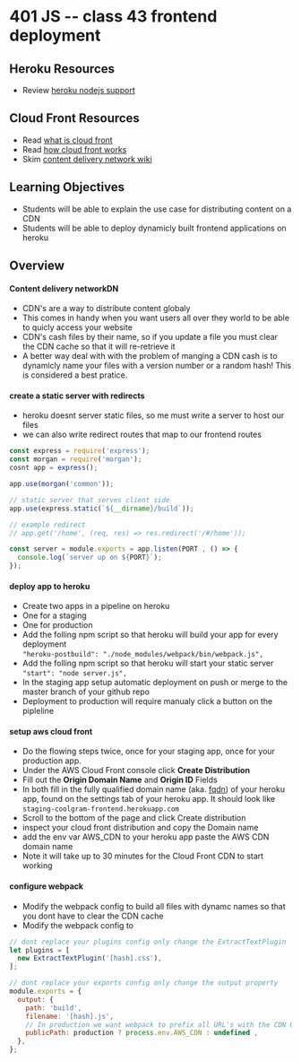 401 JS -- class 43 frontend deployment
===

## Heroku  Resources
* Review [heroku nodejs support]

## Cloud Front Resources
* Read [what is cloud front]
* Read [how cloud front works]
* Skim [content delivery network wiki]

## Learning Objectives
* Students will be able to explain the use case for distributing content on a CDN
* Students will be able to deploy dynamicly built frontend applications on heroku

## Overview
#### Content delivery networkDN
* CDN's are a way to distribute content globaly
* This comes in handy when you want users all over they world to be able to quicly access your website
* CDN's cash files by their name, so if you update a file you must clear the CDN cache so that it will re-retrieve it
 * A better way deal with with the problem of manging a CDN cash is to dynamicly name your files with a version number 
 or a random hash! This is considered a best pratice.

#### create a static server with redirects
* heroku doesnt server static files, so me must write a server to host our files
* we can also write redirect routes that map to our frontend routes
``` javascript
const express = require('express');
const morgan = require('morgan');
cosnt app = express();

app.use(morgan('common'));

// static server that serves client side
app.use(express.static(`${__dirname}/build`));

// example redirect
// app.get('/home', (req, res) => res.redirect('/#/home'));

const server = module.exports = app.listen(PORT , () => {
  console.log(`server up on ${PORT}`);
});
```

#### deploy app to heroku
* Create two apps in a pipeline on heroku
 * One for a staging 
 * One for production
* Add the folling npm script so that heroku will build your app for every deployment  
` "heroku-postbuild": "./node_modules/webpack/bin/webpack.js", `  
* Add the folling npm script so that heroku will start your static server  
` "start": "node server.js", `  
* In the staging app setup automatic deployment on push or merge to the master branch of your github repo
* Deployment to production will require manualy click a button on the pipleline 

#### setup aws cloud front
* Do the flowing steps twice, once for your staging app, once for your production app.
* Under the AWS Cloud Front console click **Create Distribution**
* Fill out the **Origin Domain Name** and **Origin ID** Fields
 * In both fill in the fully qualified domain name (aka. [fqdn]) of your heroku app, found on the settings tab of your heroku app. It should look like `staging-coolgram-frontend.herokuapp.com`
 * Scroll to the bottom of the page and click Create distribution
* inspect your cloud front distribution and copy the Domain name
 * add the env var AWS_CDN to your heroku app paste the AWS CDN domain name 
* Note it will take up to 30 minutes for the Cloud Front CDN to start working

#### configure webpack 
* Modify the webpack config to build all files with dynamc names so that you dont have to clear the CDN cache
* Modify the webpack config to 
``` javascript 
// dont replace your plugins config only change the ExtractTextPlugin
let plugins = [
  new ExtractTextPlugin('[hash].css'),
];

// dont replace your exports config only change the output property
module.exports = {
  output: {
    path: 'build',
    filename: '[hash].js',
    // In production we want webpack to prefix all URL's with the CDN URL
    publicPath: production ? process.env.AWS_CDN : undefined ,
  },
};
```

<!--links -->
[link name]: http://example.com 
[heroku nodejs support]: https://devcenter.heroku.com/articles/nodejs-support
[content delivery network wiki]: https://en.wikipedia.org/wiki/Contenttdelivery_network
[what is cloud front]: http://docs.aws.amazon.com/AmazonCloudFront/latest/DeveloperGuide/Introduction.html
[how cloud front works]: http://docs.aws.amazon.com/AmazonCloudFront/latest/DeveloperGuide/HowCloudFrontWorks.html
[fqdn]: https://kb.iu.edu/d/aiuv
